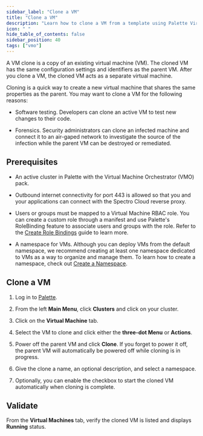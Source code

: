```yaml
---
sidebar_label: "Clone a VM"
title: "Clone a VM"
description: "Learn how to clone a VM from a template using Palette Virtual Machine Orchestrator."
icon: " "
hide_table_of_contents: false
sidebar_position: 40
tags: ["vmo"]
---
```


A VM clone is a copy of an existing virtual machine (VM). The cloned VM has the same configuration settings and
identifiers as the parent VM. After you clone a VM, the cloned VM acts as a separate virtual machine.

Cloning is a quick way to create a new virtual machine that shares the same properties as the parent. You may want to
clone a VM for the following reasons:

- Software testing. Developers can clone an active VM to test new changes to their code.

- Forensics. Security administrators can clone an infected machine and connect it to an air-gaped network to investigate
  the source of the infection while the parent VM can be destroyed or remediated.

## Prerequisites

- An active cluster in Palette with the Virtual Machine Orchestrator (VMO) pack.

- Outbound internet connectivity for port 443 is allowed so that you and your applications can connect with the Spectro
  Cloud reverse proxy.

- Users or groups must be mapped to a Virtual Machine RBAC role. You can create a custom role through a manifest and use
  Palette's RoleBinding feature to associate users and groups with the role. Refer to the
  [Create Role Bindings](../../clusters/cluster-management/cluster-rbac.md#create-role-bindings) guide to learn more.

- A namespace for VMs. Although you can deploy VMs from the default namespace, we recommend creating at least one
  namespace dedicated to VMs as a way to organize and manage them. To learn how to create a namespace, check out
  [Create a Namespace](../../clusters/cluster-management/namespace-management.md#create-a-namespace).

## Clone a VM

1. Log in to [Palette](https://console.spectrocloud.com).

2. From the left **Main Menu**, click **Clusters** and click on your cluster.

3. Click on the **Virtual Machine** tab.

4. Select the VM to clone and click either the **three-dot Menu** or **Actions**.

5. Power off the parent VM and click **Clone**. If you forget to power it off, the parent VM will automatically be
   powered off while cloning is in progress.

6. Give the clone a name, an optional description, and select a namespace.

7. Optionally, you can enable the checkbox to start the cloned VM automatically when cloning is complete.

## Validate

From the **Virtual Machines** tab, verify the cloned VM is listed and displays **Running** status.
